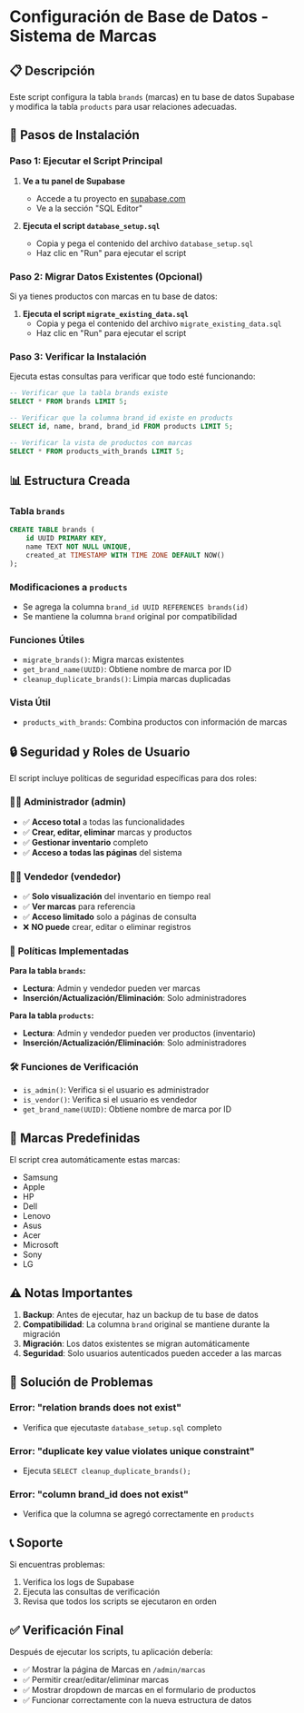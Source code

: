 # Configuración de Base de Datos - Sistema de Marcas

## 📋 Descripción

Este script configura la tabla `brands` (marcas) en tu base de datos Supabase y modifica la tabla `products` para usar relaciones adecuadas.

## 🚀 Pasos de Instalación

### Paso 1: Ejecutar el Script Principal

1. **Ve a tu panel de Supabase**
   - Accede a tu proyecto en [supabase.com](https://supabase.com)
   - Ve a la sección "SQL Editor"

2. **Ejecuta el script `database_setup.sql`**
   - Copia y pega el contenido del archivo `database_setup.sql`
   - Haz clic en "Run" para ejecutar el script

### Paso 2: Migrar Datos Existentes (Opcional)

Si ya tienes productos con marcas en tu base de datos:

1. **Ejecuta el script `migrate_existing_data.sql`**
   - Copia y pega el contenido del archivo `migrate_existing_data.sql`
   - Haz clic en "Run" para ejecutar el script

### Paso 3: Verificar la Instalación

Ejecuta estas consultas para verificar que todo esté funcionando:

```sql
-- Verificar que la tabla brands existe
SELECT * FROM brands LIMIT 5;

-- Verificar que la columna brand_id existe en products
SELECT id, name, brand, brand_id FROM products LIMIT 5;

-- Verificar la vista de productos con marcas
SELECT * FROM products_with_brands LIMIT 5;
```

## 📊 Estructura Creada

### Tabla `brands`
```sql
CREATE TABLE brands (
    id UUID PRIMARY KEY,
    name TEXT NOT NULL UNIQUE,
    created_at TIMESTAMP WITH TIME ZONE DEFAULT NOW()
);
```

### Modificaciones a `products`
- Se agrega la columna `brand_id UUID REFERENCES brands(id)`
- Se mantiene la columna `brand` original por compatibilidad

### Funciones Útiles
- `migrate_brands()`: Migra marcas existentes
- `get_brand_name(UUID)`: Obtiene nombre de marca por ID
- `cleanup_duplicate_brands()`: Limpia marcas duplicadas

### Vista Útil
- `products_with_brands`: Combina productos con información de marcas

## 🔒 Seguridad y Roles de Usuario

El script incluye políticas de seguridad específicas para dos roles:

### 👨‍💼 **Administrador (admin)**
- ✅ **Acceso total** a todas las funcionalidades
- ✅ **Crear, editar, eliminar** marcas y productos
- ✅ **Gestionar inventario** completo
- ✅ **Acceso a todas las páginas** del sistema

### 👨‍💻 **Vendedor (vendedor)**
- ✅ **Solo visualización** del inventario en tiempo real
- ✅ **Ver marcas** para referencia
- ✅ **Acceso limitado** solo a páginas de consulta
- ❌ **NO puede** crear, editar o eliminar registros

### 🔐 **Políticas Implementadas**

**Para la tabla `brands`:**
- **Lectura**: Admin y vendedor pueden ver marcas
- **Inserción/Actualización/Eliminación**: Solo administradores

**Para la tabla `products`:**
- **Lectura**: Admin y vendedor pueden ver productos (inventario)
- **Inserción/Actualización/Eliminación**: Solo administradores

### 🛠️ **Funciones de Verificación**
- `is_admin()`: Verifica si el usuario es administrador
- `is_vendor()`: Verifica si el usuario es vendedor
- `get_brand_name(UUID)`: Obtiene nombre de marca por ID

## 🎯 Marcas Predefinidas

El script crea automáticamente estas marcas:
- Samsung
- Apple
- HP
- Dell
- Lenovo
- Asus
- Acer
- Microsoft
- Sony
- LG

## ⚠️ Notas Importantes

1. **Backup**: Antes de ejecutar, haz un backup de tu base de datos
2. **Compatibilidad**: La columna `brand` original se mantiene durante la migración
3. **Migración**: Los datos existentes se migran automáticamente
4. **Seguridad**: Solo usuarios autenticados pueden acceder a las marcas

## 🔧 Solución de Problemas

### Error: "relation brands does not exist"
- Verifica que ejecutaste `database_setup.sql` completo

### Error: "duplicate key value violates unique constraint"
- Ejecuta `SELECT cleanup_duplicate_brands();`

### Error: "column brand_id does not exist"
- Verifica que la columna se agregó correctamente en `products`

## 📞 Soporte

Si encuentras problemas:
1. Verifica los logs de Supabase
2. Ejecuta las consultas de verificación
3. Revisa que todos los scripts se ejecutaron en orden

## ✅ Verificación Final

Después de ejecutar los scripts, tu aplicación debería:
- ✅ Mostrar la página de Marcas en `/admin/marcas`
- ✅ Permitir crear/editar/eliminar marcas
- ✅ Mostrar dropdown de marcas en el formulario de productos
- ✅ Funcionar correctamente con la nueva estructura de datos 